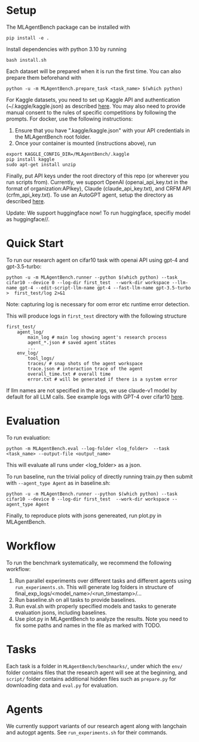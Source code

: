 

# Setup

The MLAgentBench package can be installed with
```
pip install -e .
```

Install dependencies with python 3.10 by running 
```
bash install.sh
```

Each dataset will be prepared when it is run the first time. You can also prepare them beforehand with 
```
python -u -m MLAgentBench.prepare_task <task_name> $(which python)
```
For Kaggle datasets, you need to set up Kaggle API and authentication (~/.kaggle/kaggle.json) as described [here](https://www.kaggle.com/docs/api). You may also need to provide manual consent to the rules of specific competitions by following the prompts. For docker, use the following instructions:
1. Ensure that you have ".kaggle/kaggle.json" with your API credentials in the MLAgentBench root folder.
2. Once your container is mounted (instructions above), run
```
export KAGGLE_CONFIG_DIR=/MLAgentBench/.kaggle
pip install kaggle
sudo apt-get install unzip
```

Finally, put API keys under the root directory of this repo (or wherever you run scripts from). Currently, we support OpenAI (openai_api_key.txt in the format of organization:APIkey), Claude (claude_api_key.txt), and CRFM API (crfm_api_key.txt). To use an AutoGPT agent, setup the directory as described [here](https://docs.agpt.co/setup/).

Update: We support huggingface now! To run huggingface, specifiy model as huggingface/<org name>/<model name>.

# Quick Start

To run our research agent on cifar10 task with openai API using gpt-4 and gpt-3.5-turbo:

```
python -u -m MLAgentBench.runner --python $(which python) --task cifar10 --device 0 --log-dir first_test  --work-dir workspace --llm-name gpt-4 --edit-script-llm-name gpt-4 --fast-llm-name gpt-3.5-turbo >  first_test/log 2>&1
```

Note: capturing log is necessary for oom error etc runtime error detection.

This will produce logs in `first_test` directory with the following structure
```
first_test/
    agent_log/
        main_log # main log showing agent's research process
        agent_*.json # saved agent states
        ...
    env_log/
        tool_logs/ 
        traces/ # snap shots of the agent workspace
        trace.json # interaction trace of the agent
        overall_time.txt # overall time
        error.txt # will be generated if there is a system error
```

If llm names are not specified in the args, we use claude-v1 model by default for all LLM calls. See example logs with GPT-4 over cifar10 [here](https://drive.google.com/drive/folders/1Ozy_zKYdvwcSq3EFnkaudgUXKJmBwQ5t?usp=drive_link).

# Evaluation

To run evaluation:
```
python -m MLAgentBench.eval --log-folder <log_folder>  --task <task_name> --output-file <output_name>
```

This will evaluate all runs under <log_folder> as a json.

To run baseline, run the trivial policy of directly running train.py then submit with ``--agent_type Agent`` as in baseline.sh:

```
python -u -m MLAgentBench.runner --python $(which python) --task cifar10 --device 0 --log-dir first_test  --work-dir workspace --agent_type Agent
```

Finally, to reproduce plots with jsons genereated, run plot.py in MLAgentBench.

# Workflow

To run the benchmark systematically, we recommend the following workflow:

1. Run parallel experiments over different tasks and different agents using `run_experiments.sh`. This will generate log folders in structure of final_exp_logs/<model_name>/<run_timestamp>/...
2. Run baseline.sh on all tasks to provide baselines.
2. Run eval.sh with properly specified models and tasks to generate evaluation jsons, including baselines.
3. Use plot.py in MLAgentBench to analyze the results. Note you need to fix some paths and names in the file as marked with TODO.

# Tasks

Each task is a folder in `MLAgentBench/benchmarks/`, under which the `env/` folder contains files that the research agent will see at the beginning, and `script/` folder contains additional hidden files such as `prepare.py` for downloading data and `eval.py` for evaluation.

# Agents

We currently support variants of our research agent along with langchain and autogpt agents. See `run_experiments.sh` for their commands.


